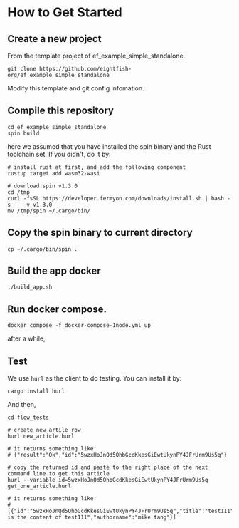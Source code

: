 
# How to Get Started

## Create a new project 

From the template project of ef_example_simple_standalone.

```
git clone https://github.com/eightfish-org/ef_example_simple_standalone
```

Modify this template and git config infomation. 


## Compile this repository

```
cd ef_example_simple_standalone
spin build
```

here we assumed that you have installed the spin binary and the Rust toolchain set. If you didn't, do it by:

```
# install rust at first, and add the following component
rustup target add wasm32-wasi

# download spin v1.3.0
cd /tmp 
curl -fsSL https://developer.fermyon.com/downloads/install.sh | bash -s -- -v v1.3.0
mv /tmp/spin ~/.cargo/bin/
```

## Copy the spin binary to current directory

```
cp ~/.cargo/bin/spin .
```
## Build the app docker

```
./build_app.sh
```

## Run docker compose.

```
docker compose -f docker-compose-1node.yml up
```

after a while,

## Test

We use `hurl` as the client to do testing. You can install it by:

```
cargo install hurl
```

And then,

```
cd flow_tests

# create new artile row
hurl new_article.hurl

# it returns something like:
# {"result":"Ok","id":"5wzxHoJnQd5QhbGcdKkesGiEwtUkynPY4JFrUrm9Us5q"}

# copy the returned id and paste to the right place of the next command line to get this article
hurl --variable id=5wzxHoJnQd5QhbGcdKkesGiEwtUkynPY4JFrUrm9Us5q get_one_article.hurl

# it returns something like:
# [{"id":"5wzxHoJnQd5QhbGcdKkesGiEwtUkynPY4JFrUrm9Us5q","title":"test111","content":"this is the content of test111","authorname":"mike tang"}]
```

